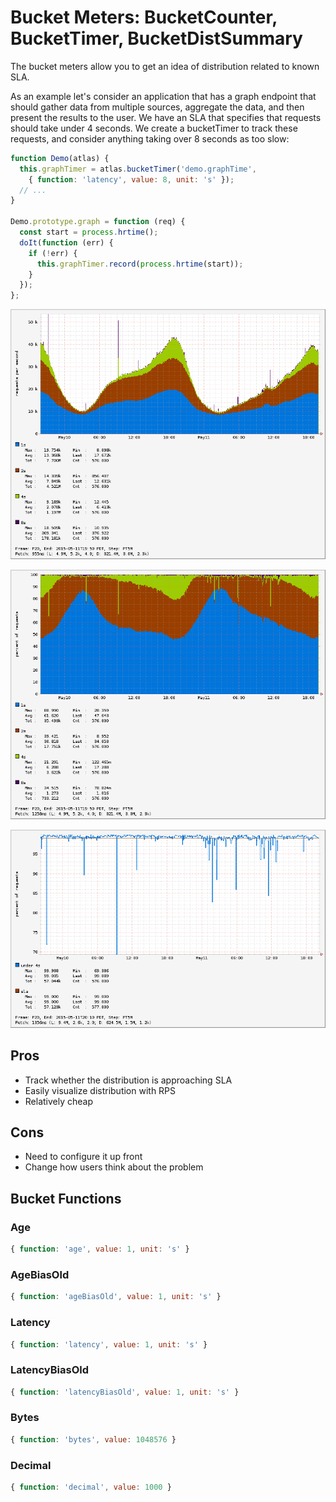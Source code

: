 # Bucket Meters: BucketCounter, BucketTimer, BucketDistSummary

The bucket meters allow you to get an idea of distribution related to known SLA.

As an example let's consider an application that has a graph endpoint that should
gather data from multiple sources, aggregate the data, and then present the results
to the user. We have an SLA that specifies that requests should take under 4 seconds.
We create a bucketTimer to track these requests, and consider anything taking
over 8 seconds as too slow:

```js
function Demo(atlas) {
  this.graphTimer = atlas.bucketTimer('demo.graphTime',
    { function: 'latency', value: 8, unit: 's' });
  // ...
}

Demo.prototype.graph = function (req) {
  const start = process.hrtime();
  doIt(function (err) {
    if (!err) {
      this.graphTimer.record(process.hrtime(start));
    }
  });
};

```

![Histogram](images/hist_bucket_timer.png)

![As Percentage](images/perc_bucket_timer.png)

![Sla](images/sla_bucket_timer.png)

## Pros
* Track whether the distribution is approaching SLA
* Easily visualize distribution with RPS
* Relatively cheap

## Cons
* Need to configure it up front
* Change how users think about the problem

## Bucket Functions

### Age

```js
{ function: 'age', value: 1, unit: 's' }
```

### AgeBiasOld

```js
{ function: 'ageBiasOld', value: 1, unit: 's' }
```

### Latency

```js
{ function: 'latency', value: 1, unit: 's' }
```

### LatencyBiasOld

```js
{ function: 'latencyBiasOld', value: 1, unit: 's' }
```
### Bytes

```js
{ function: 'bytes', value: 1048576 }
```

### Decimal

```js
{ function: 'decimal', value: 1000 }
```
